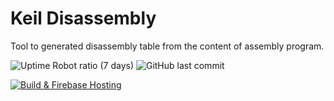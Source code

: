 # Keil Disassembly 

Tool to generated disassembly table from the content of assembly program.

![Uptime Robot ratio (7 days)](https://img.shields.io/uptimerobot/ratio/7/m787370700-4ec56484d2dce29d143ac464?label=Uptime&style=for-the-badge)
![GitHub last commit](https://img.shields.io/github/last-commit/rithviknishad/keil_disassembly?style=for-the-badge)

[![Build & Firebase Hosting](https://github.com/rithviknishad/keil_disassembly/actions/workflows/firebase-hosting-merge.yml/badge.svg)](https://github.com/rithviknishad/keil_disassembly/actions/workflows/firebase-hosting-merge.yml)

